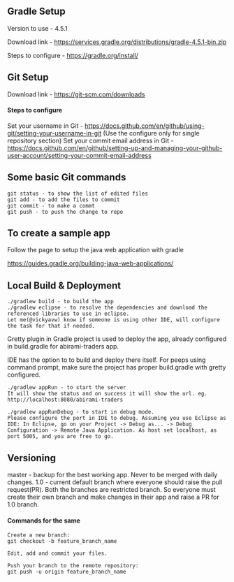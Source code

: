 ## Gradle Setup
Version to use - 4.5.1

Download link - https://services.gradle.org/distributions/gradle-4.5.1-bin.zip

Steps to configure - https://gradle.org/install/
## Git Setup
Download link - https://git-scm.com/downloads

#### Steps to configure
Set your username in Git - https://docs.github.com/en/github/using-git/setting-your-username-in-git (Use the configure only for single repository section)
Set your commit email address in Git - https://docs.github.com/en/github/setting-up-and-managing-your-github-user-account/setting-your-commit-email-address
## Some basic Git commands
```
git status - to show the list of edited files
git add - to add the files to commit
git commit - to make a commt
git push - to push the change to repo
```
## To create a sample app
Follow the page to setup the java web application with gradle

https://guides.gradle.org/building-java-web-applications/
## Local Build & Deployment
```
./gradlew build - to build the app
./gradlew eclipse - to resolve the dependencies and download the referenced libraries to use in eclipse.
Let me(@vickyavw) know if someone is using other IDE, will configure the task for that if needed.
```
Gretty plugin in Gradle project is used to deploy the app, already configured in build.gradle for abirami-traders app.

IDE has the option to to build and deploy there itself. For peeps using command prompt, make sure the project has proper build.gradle with gretty configured.
```
./gradlew appRun - to start the server
It will show the status and on success it will show the url. eg. http://localhost:8080/abirami-traders

./gradlew appRunDebug - to start in debug mode. 
Please configure the port in IDE to debug. Assuming you use Eclipse as IDE: In Eclipse, go on your Project -> Debug as... -> Debug Configuration -> Remote Java Application. As host set localhost, as port 5005, and you are free to go.
```
## Versioning
master - backup for the best working app. Never to be merged with daily changes.
1.0 - current default branch where everyone should raise the pull request(PR).
Both the branches are restricted branch. So everyone must create their own branch and make changes in their app and raise a PR for 1.0 branch.
#### Commands for the same
```
Create a new branch:
git checkout -b feature_branch_name

Edit, add and commit your files.

Push your branch to the remote repository:
git push -u origin feature_branch_name
```
